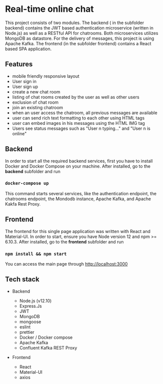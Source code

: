 # Real-time online chat

This project consists of two modules. The backend ( in the subfolder backend) contains the JWT based authentication microservice (written in Node.js) as well as a RESTful API for chatrooms. Both microservices utilizes MongoDB as datastore. For the delivery of messages, this project is using Apache Kafka. The frontend (in the subfolder frontend) contains a React based SPA application.

## Features
- mobile friendly responsive layout
- User sign in
- User sign up
- create a new chat room
- listing of chat rooms created by the user as well as other users
- exclusion of chat room
- join an existing chatroom
- when an user access the chatroom, all previous messages are available
- user can send rich text formatting to each other using HTML tags
- user can embed images in his messages using the HTML IMG tag
- Users see status messages such as "User n typing..." and "User n is online"

## Backend
In order to start all the required backend services, first you have to install Docker and Docker Compose on your machine. After installed, go to the **backend** subfolder and run

### `docker-compose up`

This command starts several services, like the authentication endpoint, the chatrooms endpoint, the Mondodb instance, Apache Kafka, and Apache Kakfa Rest Proxy.<br />

## Frontend

The frontend for this single page application was written with React and Material-UI. In order to start, ensure you have Node version 12 and npm >= 6.10.3. After installed, go to the **frontend** subfolder and run


### `npm install && npm start`

You can access the main page through [http://localhost:3000](http://localhost:3000)


## Tech stack

+ Backend
    - Node.js (v12.10)
    - Express.Js
    - JWT
    - MongoDB
    - mongoose
    - eslint
    - prettier
    - Docker / Docker compose
    - Apache Kafka
    - Confluent Kafka REST Proxy

+ Frontend
    - React
    - Material-UI
    - axios